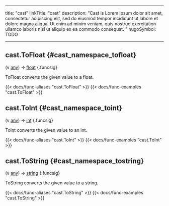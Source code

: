 




---
title: "cast"
linkTitle: "cast"
description: "Cast is Lorem ipsum dolor sit amet, consectetur adipiscing elit, sed do eiusmod tempor incididunt ut labore et dolore magna aliqua. Ut enim ad minim veniam, quis nostrud exercitation ullamco laboris nisi ut aliquip ex ea commodo consequat. "
hugoSymbol: TODO




---















## cast.ToFloat {#cast_namespace_tofloat}

\(v [any](/documentation/reference/gotypes/#any)\) → [float](/documentation/reference/gotypes/#float)
{.funcsig}


ToFloat converts the given value to a float.

{{< docs/func-aliases "cast.ToFloat" >}}
{{< docs/func-examples "cast.ToFloat" >}}







## cast.ToInt {#cast_namespace_toint}

\(v [any](/documentation/reference/gotypes/#any)\) → [int](/documentation/reference/gotypes/#int)
{.funcsig}


ToInt converts the given value to an int.

{{< docs/func-aliases "cast.ToInt" >}}
{{< docs/func-examples "cast.ToInt" >}}







## cast.ToString {#cast_namespace_tostring}

\(v [any](/documentation/reference/gotypes/#any)\) → [string](/documentation/reference/gotypes/#string)
{.funcsig}


ToString converts the given value to a string.

{{< docs/func-aliases "cast.ToString" >}}
{{< docs/func-examples "cast.ToString" >}}






